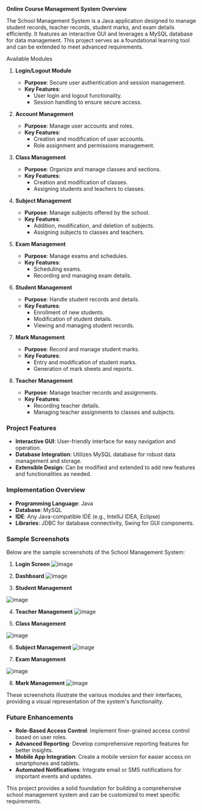 **Online Course Management System Overview**

The School Management System is a Java application designed to manage student records, teacher records, student marks, and exam details efficiently. It features an interactive GUI and leverages a MySQL database for data management. This project serves as a foundational learning tool and can be extended to meet advanced requirements.

Available Modules

1. **Login/Logout Module**
   - **Purpose**: Secure user authentication and session management.
   - **Key Features**: 
     - User login and logout functionality.
     - Session handling to ensure secure access.

2. **Account Management**
   - **Purpose**: Manage user accounts and roles.
   - **Key Features**:
     - Creation and modification of user accounts.
     - Role assignment and permissions management.

3. **Class Management**
   - **Purpose**: Organize and manage classes and sections.
   - **Key Features**:
     - Creation and modification of classes.
     - Assigning students and teachers to classes.

4. **Subject Management**
   - **Purpose**: Manage subjects offered by the school.
   - **Key Features**:
     - Addition, modification, and deletion of subjects.
     - Assigning subjects to classes and teachers.

5. **Exam Management**
   - **Purpose**: Manage exams and schedules.
   - **Key Features**:
     - Scheduling exams.
     - Recording and managing exam details.

6. **Student Management**
   - **Purpose**: Handle student records and details.
   - **Key Features**:
     - Enrollment of new students.
     - Modification of student details.
     - Viewing and managing student records.

7. **Mark Management**
   - **Purpose**: Record and manage student marks.
   - **Key Features**:
     - Entry and modification of student marks.
     - Generation of mark sheets and reports.

8. **Teacher Management**
   - **Purpose**: Manage teacher records and assignments.
   - **Key Features**:
     - Recording teacher details.
     - Managing teacher assignments to classes and subjects.

### Project Features

- **Interactive GUI**: User-friendly interface for easy navigation and operation.
- **Database Integration**: Utilizes MySQL database for robust data management and storage.
- **Extensible Design**: Can be modified and extended to add new features and functionalities as needed.

### Implementation Overview

- **Programming Language**: Java
- **Database**: MySQL
- **IDE**: Any Java-compatible IDE (e.g., IntelliJ IDEA, Eclipse)
- **Libraries**: JDBC for database connectivity, Swing for GUI components.

### Sample Screenshots

Below are the sample screenshots of the School Management System:

1. **Login Screen**
![image](https://github.com/Lindsay199904/Online-Course-Management-System-/assets/72949658/acf59e1e-7e76-4a13-9bca-605d2dbff211)

2. **Dashboard**
![image](https://github.com/Lindsay199904/Online-Course-Management-System-/assets/72949658/03e682d3-4651-495e-8499-5aee9e94dd2b)


3. **Student Management**

![image](https://github.com/Lindsay199904/Online-Course-Management-System-/assets/72949658/a0b4db60-c032-4677-b000-61bd4c6e3cd6)

4. **Teacher Management**
![image](https://github.com/Lindsay199904/Online-Course-Management-System-/assets/72949658/b7217db9-36ed-41f3-89b8-59672bd7eed1)


5. **Class Management**

![image](https://github.com/Lindsay199904/Online-Course-Management-System-/assets/72949658/9b8996ee-9787-42cd-9619-9882bdd3c14a)

6. **Subject Management**
![image](https://github.com/Lindsay199904/Online-Course-Management-System-/assets/72949658/79876ed4-fe7b-42f2-abfa-2587d6d6d1a7)


7. **Exam Management**

![image](https://github.com/Lindsay199904/Online-Course-Management-System-/assets/72949658/9332fd9d-66d1-4367-a57c-3ad844c044a3)

8. **Mark Management**
![image](https://github.com/Lindsay199904/Online-Course-Management-System-/assets/72949658/3f3d4ae5-3d7f-4a25-90dd-de5dd7eec45b)



These screenshots illustrate the various modules and their interfaces, providing a visual representation of the system's functionality.

### Future Enhancements

- **Role-Based Access Control**: Implement finer-grained access control based on user roles.
- **Advanced Reporting**: Develop comprehensive reporting features for better insights.
- **Mobile App Integration**: Create a mobile version for easier access on smartphones and tablets.
- **Automated Notifications**: Integrate email or SMS notifications for important events and updates.

This project provides a solid foundation for building a comprehensive school management system and can be customized to meet specific requirements.

